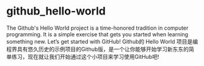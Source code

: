 # github_hello-world
The Github's Hello World project is a time-honored tradition in computer programming. It is a simple exercise that gets you started when learning something new. Let’s get started with GitHub!
Github的 Hello World 项目是编程界具有悠久历史的示例项目的Github版，是一个让你能够开始学习新东东的简单练习，现在就让我们开始通过这个小项目来学习使用GitHub吧! 